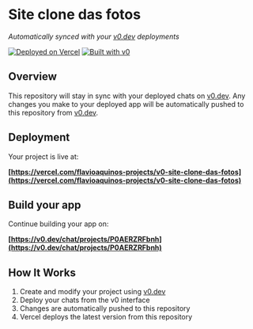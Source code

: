 # Site clone das fotos

*Automatically synced with your [v0.dev](https://v0.dev) deployments*

[![Deployed on Vercel](https://img.shields.io/badge/Deployed%20on-Vercel-black?style=for-the-badge&logo=vercel)](https://vercel.com/flavioaquinos-projects/v0-site-clone-das-fotos)
[![Built with v0](https://img.shields.io/badge/Built%20with-v0.dev-black?style=for-the-badge)](https://v0.dev/chat/projects/P0AERZRFbnh)

## Overview

This repository will stay in sync with your deployed chats on [v0.dev](https://v0.dev).
Any changes you make to your deployed app will be automatically pushed to this repository from [v0.dev](https://v0.dev).

## Deployment

Your project is live at:

**[https://vercel.com/flavioaquinos-projects/v0-site-clone-das-fotos](https://vercel.com/flavioaquinos-projects/v0-site-clone-das-fotos)**

## Build your app

Continue building your app on:

**[https://v0.dev/chat/projects/P0AERZRFbnh](https://v0.dev/chat/projects/P0AERZRFbnh)**

## How It Works

1. Create and modify your project using [v0.dev](https://v0.dev)
2. Deploy your chats from the v0 interface
3. Changes are automatically pushed to this repository
4. Vercel deploys the latest version from this repository